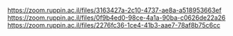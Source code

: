 https://zoom.ruppin.ac.il/files/3163427a-2c10-4737-ae8a-a518953663ef
https://zoom.ruppin.ac.il/files/0f9b4ed0-98ce-4a1a-90ba-c0626de22a26
https://zoom.ruppin.ac.il/files/2276fc36-1ce4-41b3-aae7-78af8b75c6cc
